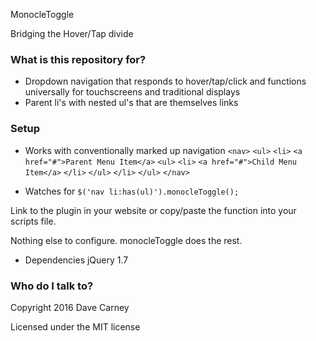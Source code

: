 MonocleToggle

Bridging the Hover/Tap divide

### What is this repository for? ###

* Dropdown navigation that responds to hover/tap/click and functions universally for touchscreens and traditional displays
* Parent li's with nested ul's that are themselves links


### Setup ###

* Works with conventionally marked up navigation
`<nav>`
`<ul>`
`<li>`
`<a href="#">Parent Menu Item</a>`
`<ul>`
`<li>`
`<a href="#">Child Menu Item</a>`
`</li>`
`</ul>`
`</li>`
`</ul>`
`</nav>`

* Watches for
`$('nav li:has(ul)').monocleToggle();`

Link to the plugin in your website or copy/paste the function into your scripts file.

Nothing else to configure.
monocleToggle does the rest.


* Dependencies
jQuery 1.7


### Who do I talk to? ###
Copyright 2016 Dave Carney

Licensed under the MIT license